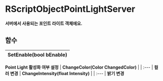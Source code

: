 # **RScriptObjectPointLightServer**

 **서버에서 사용되는 포인트 라이트 객체에요.** 
## **함수**

| **SetEnable(bool bEnable)** |
| :--- |
 **Point Light 활성화 여부 설정** 
| **ChangeColor(Color ChangedColor)** |
| :--- |
 **컬러 변경** 
| **ChangeIntensity(float Intensity)** |
| :--- |
 **밝기 변경** 
